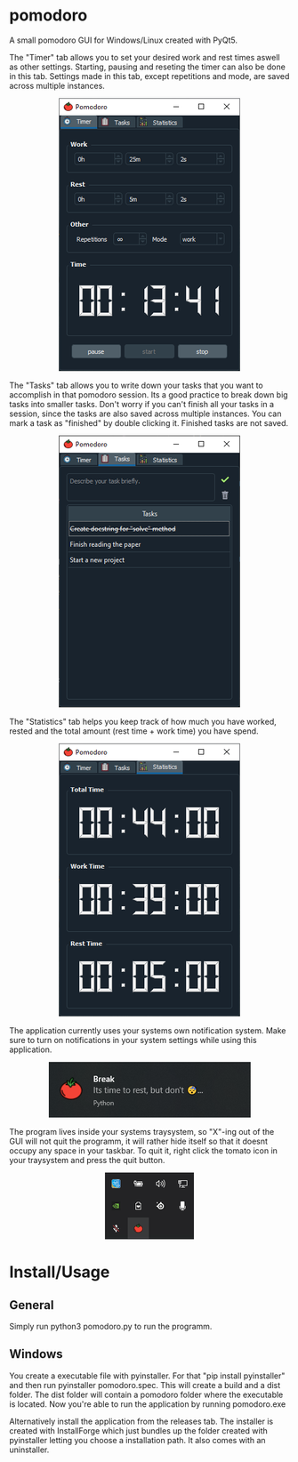 # pomodoro
A small pomodoro GUI for Windows/Linux created with PyQt5.


The "Timer" tab allows you to set your desired work and rest times aswell as other settings. Starting, pausing and reseting the timer can also be done in this tab. Settings made in this tab, except repetitions and mode, are saved across multiple instances.
<p align="center">
  <img src="images/screenshot_1.png">
 </p>
 
The "Tasks" tab allows you to write down your tasks that you want to accomplish in that pomodoro session. Its a good practice to break down big tasks into smaller tasks. Don't worry if you can't finish all your tasks in a session, since the tasks are also saved across multiple instances. You can mark a task as "finished" by double clicking it. Finished tasks are not saved.
<p align="center">
  <img src="images/screenshot_2.png">
</p>

The "Statistics" tab helps you keep track of how much you have worked, rested and the total amount (rest time + work time) you have spend.
<p align="center">
  <img src="images/screenshot_3.png">
</p>

The application currently uses your systems own notification system. Make sure to turn on notifications in your system settings while using this application.
<p align="center">
  <img src="images/screenshot_4.png">
</p>

The program lives inside your systems traysystem, so "X"-ing out of the GUI will not quit the programm, it will rather hide itself so that it doesnt occupy any space in your taskbar.
To quit it, right click the tomato icon in your traysystem and press the quit button.
<p align="center">
  <img src="images/screenshot_5.png">
</p>

# Install/Usage

## General
Simply run python3 pomodoro.py to run the programm.

## Windows
You create a executable file with pyinstaller. For that "pip install pyinstaller" and then run pyinstaller pomodoro.spec.
This will create a build and a dist folder. The dist folder will contain a pomodoro folder where the executable is located. Now you're
able to run the application by running pomodoro.exe

Alternatively install the application from the releases tab. The installer is created with InstallForge which just bundles up
the folder created with pyinstaller letting you choose a installation path. It also comes with an uninstaller.

